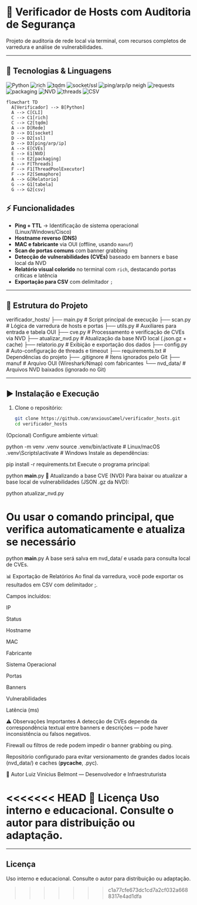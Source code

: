

# 🚀 Verificador de Hosts com Auditoria de Segurança

Projeto de auditoria de rede local via terminal, com recursos completos de varredura e análise de vulnerabilidades.

---
## 🧰 Tecnologias & Linguagens

<!-- Badges do stack -->

<p align="left">
  <img src="https://img.shields.io/badge/Python-3.8%2B-3776AB?logo=python&logoColor=white" alt="Python" />
  <img src="https://img.shields.io/badge/CLI-rich-5D2B7D" alt="rich" />
  <img src="https://img.shields.io/badge/CLI-tqdm-4A4A4A" alt="tqdm" />
  <img src="https://img.shields.io/badge/Rede-socket%20ssl-0A66C2" alt="socket/ssl" />
  <img src="https://img.shields.io/badge/SO-ping%20arp%20ip%20neigh-555555" alt="ping/arp/ip neigh" />
  <img src="https://img.shields.io/badge/HTTP-requests-BA2F2F?logo=httpie&logoColor=white" alt="requests" />
  <img src="https://img.shields.io/badge/Versionamento-packaging.version-2E7D32" alt="packaging" />
  <img src="https://img.shields.io/badge/Dados-NVD%20(CVE%20JSON)-E65100" alt="NVD" />
  <img src="https://img.shields.io/badge/Concorr%C3%AAncia-ThreadPoolExecutor%20Semaphore-6D4C41" alt="threads" />
  <img src="https://img.shields.io/badge/Relat%C3%B3rio-CSV%20(%3B%20delimiter)-2962FF" alt="CSV" />
</p>

<!-- Gráfico Mermaid (compatível com GitHub) -->
```mermaid
flowchart TD
  A[Verificador] --> B[Python]
  A --> C[CLI]
  C --> C1[rich]
  C --> C2[tqdm]
  A --> D[Rede]
  D --> D1[socket]
  D --> D2[ssl]
  D --> D3[ping/arp/ip]
  A --> E[CVEs]
  E --> E1[NVD]
  E --> E2[packaging]
  A --> F[Threads]
  F --> F1[ThreadPoolExecutor]
  F --> F2[Semaphore]
  A --> G[Relatorio]
  G --> G1[tabela]
  G --> G2[csv]
```


## ⚡ Funcionalidades

- **Ping + TTL** → Identificação de sistema operacional (Linux/Windows/Cisco)
- **Hostname reverso (DNS)**
- **MAC e fabricante** via OUI (offline, usando `manuf`)
- **Scan de portas comuns** com banner grabbing
- **Detecção de vulnerabilidades (CVEs)** baseado em banners e base local da NVD
- **Relatório visual colorido** no terminal com `rich`, destacando portas críticas e latência
- **Exportação para CSV** com delimitador `;`

---

## 📂 Estrutura do Projeto

verificador_hosts/
├── main.py # Script principal de execução
├── scan.py # Lógica de varredura de hosts e portas
├── utils.py # Auxiliares para entrada e tabela OUI
├── cve.py # Processamento e verificação de CVEs via NVD
├── atualizar_nvd.py # Atualização da base NVD local (.json.gz + cache)
├── relatorio.py # Exibição e exportação dos dados
├── config.py # Auto-configuração de threads e timeout
├── requirements.txt # Dependências do projeto
├── .gitignore # Itens ignorados pelo Git
├── manuf # Arquivo OUI (Wireshark/Nmap) com fabricantes
└── nvd_data/ # Arquivos NVD baixados (ignorado no Git)


---

## ▶️ Instalação e Execução

1. Clone o repositório:

   ```bash
   git clone https://github.com/anxiousCamel/verificador_hosts.git
   cd verificador_hosts
(Opcional) Configure ambiente virtual:


python -m venv .venv
source .venv/bin/activate  # Linux/macOS
.venv\Scripts\activate     # Windows
Instale as dependências:


pip install -r requirements.txt
Execute o programa principal:


python __main__.py
🔄 Atualizando a base CVE (NVD)
Para baixar ou atualizar a base local de vulnerabilidades (JSON .gz da NVD):


python atualizar_nvd.py
# Ou usar o comando principal, que verifica automaticamente e atualiza se necessário
python __main__.py
A base será salva em nvd_data/ e usada para consulta local de CVEs.

📊 Exportação de Relatórios
Ao final da varredura, você pode exportar os resultados em CSV com delimitador ;.

Campos incluídos:

IP

Status

Hostname

MAC

Fabricante

Sistema Operacional

Portas

Banners

Vulnerabilidades

Latência (ms)

⚠️ Observações Importantes
A detecção de CVEs depende da correspondência textual entre banners e descrições — pode haver inconsistência ou falsos negativos.

Firewall ou filtros de rede podem impedir o banner grabbing ou ping.

Repositório configurado para evitar versionamento de grandes dados locais (nvd_data/) e caches (__pycache__, .pyc).

👤 Autor
Luiz Vinicius Belmont — Desenvolvedor e Infraestruturista

<<<<<<< HEAD
📜 Licença
Uso interno e educacional. Consulte o autor para distribuição ou adaptação.
=======
---

##  Licença

Uso interno e educacional. Consulte o autor para distribuição ou adaptação.
>>>>>>> c1a77cfe673dc1cd7a2cf032a6688317e4ad1dfa
